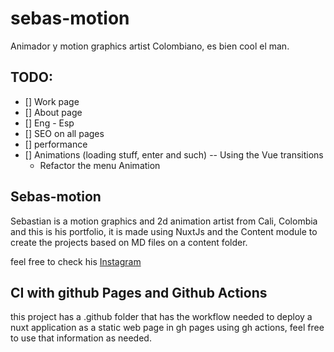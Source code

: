 # sebas-motion
Animador y motion graphics artist Colombiano, es bien cool el man.

## TODO: 
- [] Work page
- [] About page
- [] Eng - Esp
- [] SEO on all pages
- [] performance
- [] Animations (loading stuff, enter and such) -- Using the Vue transitions
  - Refactor the menu Animation

## Sebas-motion
Sebastian is a motion graphics and 2d animation artist from Cali, Colombia and this is his portfolio, it is
made using NuxtJs and the Content module to create the projects based on MD files on a content folder.

feel free to check his [Instagram](https://www.instagram.com/sebas_motion)

## CI with github Pages and Github Actions
this project has a .github folder that has the workflow needed to deploy a nuxt application as a 
static web page in gh pages using gh actions, feel free to use that information as needed.
